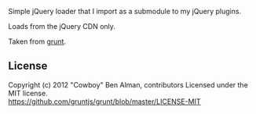 Simple jQuery loader that I import as a submodule to my jQuery plugins.

Loads from the jQuery CDN only.

Taken from [grunt][].

[grunt]: http://gruntjs.com/

## License

Copyright (c) 2012 "Cowboy" Ben Alman, contributors
Licensed under the MIT license.  
<https://github.com/gruntjs/grunt/blob/master/LICENSE-MIT>
